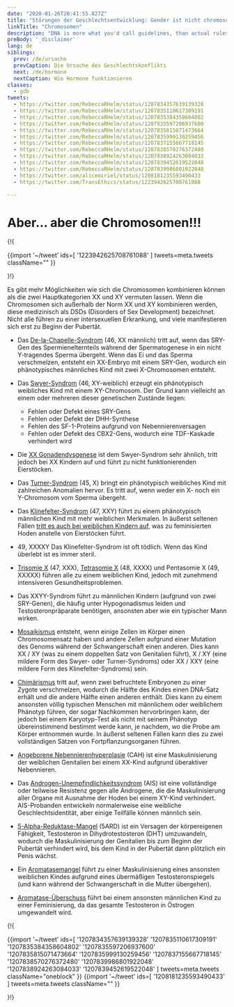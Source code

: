 ```yaml
---
date: "2020-01-26T20:41:55.827Z"
title: "Störungen der Geschlechtsentwicklung: Gender ist nicht chromosomal"
linkTitle: "Chromosomen"
description: "DNA is more what you'd call guidelines, than actual rules."
preBody: '_disclaimer'
lang: de
siblings:
  prev: /de/ursache
  prevCaption: Die Ursache des Geschlechtskonflikts
  next: /de/hormone
  nextCaption: Wie Hormone funktionieren
classes:
  - gdb
tweets:
  - https://twitter.com/RebeccaRHelm/status/1207834357639139328
  - https://twitter.com/RebeccaRHelm/status/1207835110617309191
  - https://twitter.com/RebeccaRHelm/status/1207835384358604802
  - https://twitter.com/RebeccaRHelm/status/1207835597206937600
  - https://twitter.com/RebeccaRHelm/status/1207835815071473664
  - https://twitter.com/RebeccaRHelm/status/1207835999130259456
  - https://twitter.com/RebeccaRHelm/status/1207837155667718145
  - https://twitter.com/RebeccaRHelm/status/1207838570276372480
  - https://twitter.com/RebeccaRHelm/status/1207838924263084033
  - https://twitter.com/RebeccaRHelm/status/1207839452619522048
  - https://twitter.com/RebeccaRHelm/status/1207839986801922048
  - https://twitter.com/alicemiriel/status/1208181235593490433
  - https://twitter.com/TransEthics/status/1223942625708761088

---
```


# Aber… aber die Chromosomen!!!

{!{ <div class="gutter">
  {{import '~/tweet' ids=[
    '1223942625708761088'
  ] tweets=meta.tweets className="" }}
</div>}!}

Es gibt mehr Möglichkeiten wie sich die Chromosomen kombinieren können als die zwei Hauptkategorien XX und XY vermuten lassen. Wenn die Chromosomen sich außerhalb der Norm XX und XY kombinieren werden, diese medizinisch als DSDs (Disorders of Sex Development) bezeichnet. Nicht alle führen zu einer intersexuellen Erkrankung, und viele manifestieren sich erst zu Beginn der Pubertät.

- Das [De-la-Chapelle-Syndrom](https://de.wikipedia.org/wiki/XX-Mann) (46, XX männlich) tritt auf, wenn das SRY-Gen des Spermienelternteils während der Spermatogenese in ein nicht Y-tragendes Sperma übergeht. Wenn das Ei und das Sperma verschmelzen, entsteht ein XX-Embryo mit einem SRY-Gen, wodurch ein phänotypisches männliches Kind mit zwei X-Chromosomen entsteht.

- Das [Swyer-Syndrom](https://de.wikipedia.org/wiki/Swyer-Syndrom) (46, XY-weiblich) erzeugt ein phänotypisch weibliches Kind mit einem XY-Chromosom. Der Grund kann vielleicht an einem oder mehreren dieser genetischen Zustände liegen:
  - Fehlen oder Defekt eines SRY-Gens
  - Fehlen oder Defekt der DHH-Synthese
  - Fehlen des SF-1-Proteins aufgrund von Nebennierenversagen
  - Fehlen oder Defekt des CBX2-Gens, wodurch eine TDF-Kaskade verhindert wird

- Die [XX Gonadendysgenese](https://de.wikipedia.org/wiki/Gonadendysgenesie,_46,_XX-Typ) ist dem Swyer-Syndrom sehr ähnlich, tritt jedoch bei XX Kindern auf und führt zu nicht funktionierenden Eierstöcken.

- Das [Turner-Syndrom](https://de.wikipedia.org/wiki/Turner-Syndrom) (45, X) bringt ein phänotypisch weibliches Kind mit zahlreichen Anomalien hervor. Es tritt auf, wenn weder ein X- noch ein Y-Chromosom vom Sperma übergeht.

- Das [Klinefelter-Syndrom](https://de.wikipedia.org/wiki/Klinefelter-Syndrom) (47, XXY) führt zu einem phänotypisch männlichen Kind mit mehr weiblichen Merkmalen. In äußerst seltenen Fällen [tritt es auch bei weiblichen Kindern auf](https://www.ncbi.nlm.nih.gov/pubmed/15755052), was zu feminisierten Hoden anstelle von Eierstöcken führt.

- 49, XXXXY Das Klinefelter-Syndrom ist oft tödlich. Wenn das Kind überlebt ist es immer steril.

- [Trisomie X](https://de.wikipedia.org/wiki/Triple-X-Syndrom) (47, XXX), [Tetrasomie X](https://de.wikipedia.org/wiki/Poly-X-Syndrom) (48, XXXX) und Pentasomie X (49, XXXXX) führen alle zu einem weiblichen Kind, jedoch mit zunehmend intensiveren Gesundheitsproblemen.

- Das XXYY-Syndrom führt zu männlichen Kindern (aufgrund von zwei SRY-Genen), die häufig unter Hypogonadismus leiden und Testosteronpräparate benötigen, ansonsten aber wie ein typischer Mann wirken.

- [Mosaikismus](https://de.wikipedia.org/wiki/Mosaik_%28Genetik%29) entsteht, wenn einige Zellen im Körper einen Chromosomensatz haben und andere Zellen aufgrund einer Mutation des Genoms während der Schwangerschaft einen anderen. Dies kann XX / XY (was zu einem doppelten Satz von Genitalien führt), X / XY (eine mildere Form des Swyer- oder Turner-Syndroms) oder XX / XXY (eine mildere Form des Klinefelter-Syndroms) sein.

- [Chimärismus](https://de.wikipedia.org/wiki/Chim%C3%A4re_%28Genetik%29) tritt auf, wenn zwei befruchtete Embryonen zu einer Zygote verschmelzen, wodurch die Hälfte des Kindes einen DNA-Satz erhält und die andere Hälfte einen anderen enthält. Dies kann zu einem ansonsten völlig typischen Menschen mit männlichem oder weiblichem Phänotyp führen, der sogar Nachkommen hervorbringen kann, der jedoch bei einem Karyotyp-Test als nicht mit seinem Phänotyp übereinstimmend bestimmt werde kann, je nachdem, wo die Probe am Körper entnommen wurde. In äußerst seltenen Fällen kann dies zu zwei vollständigen Sätzen von Fortpflanzungsorganen führen.

- [Angeborene Nebennierenhyperplasie](https://de.wikipedia.org/wiki/Adrenogenitales_Syndrom) (CAH) ist eine Maskulinisierung der weiblichen Genitalien bei einem XX-Kind aufgrund überaktiver Nebennieren.

- Das [Androgen-Unempfindlichkeitssyndrom](https://de.wikipedia.org/wiki/Androgenresistenz) (AIS) ist eine vollständige oder teilweise Resistenz gegen alle Androgene, die die Maskulinisierung aller Organe mit Ausnahme der Hoden bei einem XY-Kind verhindert. AIS-Probanden entwickeln normalerweise eine weibliche Geschlechtsidentität, aber einige Teilfälle können männlich sein.

- [5-Alpha-Reduktase-Mangel](https://de.wikipedia.org/wiki/St%C3%B6rung_der_Geschlechtsentwicklung_durch_5%CE%B1-Reduktase-2-Mangel) (5ARD) ist ein Versagen der körpereigenen Fähigkeit, Testosteron in Dihydrotestosteron (DHT) umzuwandeln, wodurch die Maskulinisierung der Genitalien bis zum Beginn der Pubertät verhindert wird, bis dem Kind in der Pubertät dann plötzlich ein Penis wächst.

- Ein [Aromatasemangel](https://de.wikipedia.org/wiki/Aromatase-Mangel) führt zu einer Maskulinisierung eines ansonsten weiblichen Kindes aufgrund eines übermäßigen Testosteronspiegels (und kann während der Schwangerschaft in die Mutter übergehen).

- [Aromatase-Überschuss](https://de.wikipedia.org/wiki/Aromatase-Exzess-Syndrom) führt bei einem ansonsten männlichen Kind zu einer Feminisierung, da das gesamte Testosteron in Östrogen umgewandelt wird.

{!{ <div class="span34 center print-span2">
  {{import '~/tweet' ids=[
    '1207834357639139328'
    '1207835110617309191'
    '1207835384358604802'
    '1207835597206937600'
    '1207835815071473664'
    '1207835999130259456'
    '1207837155667718145'
    '1207838570276372480'
    '1207839986801922048'
    '1207838924263084033'
    '1207839452619522048'
  ] tweets=meta.tweets className="oneblock" }}
  {{import '~/tweet' ids=[
    '1208181235593490433'
  ] tweets=meta.tweets className="" }}
</div>}!}
